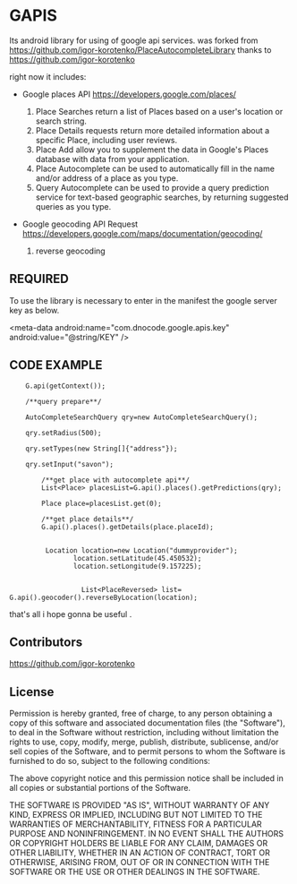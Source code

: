 # GAPIS

Its android library for using of   google api services.
was forked from  https://github.com/igor-korotenko/PlaceAutocompleteLibrary 
thanks to 
https://github.com/igor-korotenko

right now it includes:

* Google places API https://developers.google.com/places/
  
    1. Place Searches return a list of Places based on a user's location or search string.
    2. Place Details requests return more detailed information about a specific Place, including user reviews.
    3. Place Add allow you to supplement the data in Google's Places database with data from your application.
    4. Place Autocomplete can be used to automatically fill in the name and/or address of a place as you type.
    5. Query Autocomplete can be used to provide a query prediction service for text-based geographic searches, by returning suggested queries as you type.

* Google geocoding API Request https://developers.google.com/maps/documentation/geocoding/
    1. reverse geocoding

## REQUIRED

To use the library is necessary to enter in the manifest the google server key as below.

 \<meta-data android:name="com.dnocode.google.apis.key" android:value="@string/KEY" />

## CODE EXAMPLE
 
        G.api(getContext());
        
        /**query prepare**/
        
        AutoCompleteSearchQuery qry=new AutoCompleteSearchQuery();
        
        qry.setRadius(500);
        
        qry.setTypes(new String[]{"address"});
        
        qry.setInput("savon");

            /**get place with autocomplete api**/
            List<Place> placesList=G.api().places().getPredictions(qry);
            
            Place place=placesList.get(0);
            
            /**get place details**/
            G.api().places().getDetails(place.placeId); 
            
            
             Location location=new Location("dummyprovider");
                    location.setLatitude(45.450532);
                    location.setLongitude(9.157225);
                    
                    
                      List<PlaceReversed> list= G.api().geocoder().reverseByLocation(location);




that's all i hope gonna  be useful .

## Contributors

https://github.com/igor-korotenko

## License



Permission is hereby granted, free of charge, to any person obtaining a copy
of this software and associated documentation files (the "Software"), to deal
in the Software without restriction, including without limitation the rights
to use, copy, modify, merge, publish, distribute, sublicense, and/or sell
copies of the Software, and to permit persons to whom the Software is
furnished to do so, subject to the following conditions:

The above copyright notice and this permission notice shall be included in
all copies or substantial portions of the Software.

THE SOFTWARE IS PROVIDED "AS IS", WITHOUT WARRANTY OF ANY KIND, EXPRESS OR
IMPLIED, INCLUDING BUT NOT LIMITED TO THE WARRANTIES OF MERCHANTABILITY,
FITNESS FOR A PARTICULAR PURPOSE AND NONINFRINGEMENT. IN NO EVENT SHALL THE
AUTHORS OR COPYRIGHT HOLDERS BE LIABLE FOR ANY CLAIM, DAMAGES OR OTHER
LIABILITY, WHETHER IN AN ACTION OF CONTRACT, TORT OR OTHERWISE, ARISING FROM,
OUT OF OR IN CONNECTION WITH THE SOFTWARE OR THE USE OR OTHER DEALINGS IN
THE SOFTWARE.
